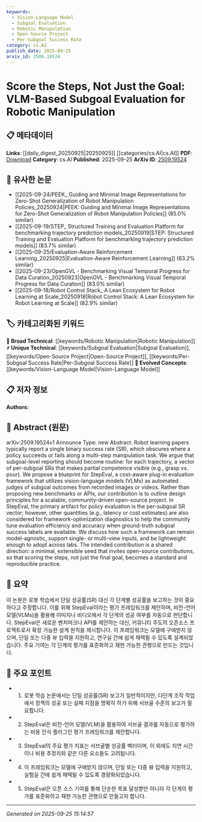 ```yaml
---
keywords:
  - Vision-Language Model
  - Subgoal Evaluation
  - Robotic Manipulation
  - Open-Source Project
  - Per-Subgoal Success Rate
category: cs.AI
publish_date: 2025-09-25
arxiv_id: 2509.19524
---
```


<!-- KEYWORD_LINKING_METADATA:
{
  "processed_timestamp": "2025-09-25T15:14:57.579001",
  "vocabulary_version": "1.0",
  "selected_keywords": [
    "Vision-Language Model",
    "Subgoal Evaluation",
    "Robotic Manipulation",
    "Open-Source Project",
    "Per-Subgoal Success Rate"
  ],
  "rejected_keywords": [],
  "similarity_scores": {
    "Vision-Language Model": 0.85,
    "Subgoal Evaluation": 0.78,
    "Robotic Manipulation": 0.72,
    "Open-Source Project": 0.7,
    "Per-Subgoal Success Rate": 0.77
  },
  "extraction_method": "AI_prompt_based",
  "budget_applied": true,
  "candidates_json": {
    "candidates": [
      {
        "surface": "Vision-Language Models",
        "canonical": "Vision-Language Model",
        "aliases": [
          "VLM",
          "Vision-Language"
        ],
        "category": "evolved_concepts",
        "rationale": "Vision-Language Models are central to the proposed evaluation framework, facilitating subgoal assessment.",
        "novelty_score": 0.55,
        "connectivity_score": 0.88,
        "specificity_score": 0.78,
        "link_intent_score": 0.85
      },
      {
        "surface": "Subgoal Evaluation",
        "canonical": "Subgoal Evaluation",
        "aliases": [
          "Subgoal Assessment"
        ],
        "category": "unique_technical",
        "rationale": "Subgoal Evaluation is a unique concept introduced to improve granularity in robotic task assessment.",
        "novelty_score": 0.72,
        "connectivity_score": 0.65,
        "specificity_score": 0.82,
        "link_intent_score": 0.78
      },
      {
        "surface": "Robotic Manipulation",
        "canonical": "Robotic Manipulation",
        "aliases": [
          "Robot Manipulation"
        ],
        "category": "broad_technical",
        "rationale": "Robotic Manipulation is the primary application domain for the proposed evaluation framework.",
        "novelty_score": 0.45,
        "connectivity_score": 0.75,
        "specificity_score": 0.66,
        "link_intent_score": 0.72
      },
      {
        "surface": "Open-Source Project",
        "canonical": "Open-Source Project",
        "aliases": [
          "Open-Source Initiative"
        ],
        "category": "unique_technical",
        "rationale": "The framework is intended to be a community-driven open-source project, inviting contributions.",
        "novelty_score": 0.61,
        "connectivity_score": 0.68,
        "specificity_score": 0.7,
        "link_intent_score": 0.7
      },
      {
        "surface": "Per-Subgoal Success Rate",
        "canonical": "Per-Subgoal Success Rate",
        "aliases": [
          "Subgoal SR"
        ],
        "category": "unique_technical",
        "rationale": "This metric is central to the framework, providing detailed insights into task performance.",
        "novelty_score": 0.68,
        "connectivity_score": 0.72,
        "specificity_score": 0.8,
        "link_intent_score": 0.77
      }
    ],
    "ban_list_suggestions": [
      "method",
      "performance",
      "experiment"
    ]
  },
  "decisions": [
    {
      "candidate_surface": "Vision-Language Models",
      "resolved_canonical": "Vision-Language Model",
      "decision": "linked",
      "scores": {
        "novelty": 0.55,
        "connectivity": 0.88,
        "specificity": 0.78,
        "link_intent": 0.85
      }
    },
    {
      "candidate_surface": "Subgoal Evaluation",
      "resolved_canonical": "Subgoal Evaluation",
      "decision": "linked",
      "scores": {
        "novelty": 0.72,
        "connectivity": 0.65,
        "specificity": 0.82,
        "link_intent": 0.78
      }
    },
    {
      "candidate_surface": "Robotic Manipulation",
      "resolved_canonical": "Robotic Manipulation",
      "decision": "linked",
      "scores": {
        "novelty": 0.45,
        "connectivity": 0.75,
        "specificity": 0.66,
        "link_intent": 0.72
      }
    },
    {
      "candidate_surface": "Open-Source Project",
      "resolved_canonical": "Open-Source Project",
      "decision": "linked",
      "scores": {
        "novelty": 0.61,
        "connectivity": 0.68,
        "specificity": 0.7,
        "link_intent": 0.7
      }
    },
    {
      "candidate_surface": "Per-Subgoal Success Rate",
      "resolved_canonical": "Per-Subgoal Success Rate",
      "decision": "linked",
      "scores": {
        "novelty": 0.68,
        "connectivity": 0.72,
        "specificity": 0.8,
        "link_intent": 0.77
      }
    }
  ]
}
-->

# Score the Steps, Not Just the Goal: VLM-Based Subgoal Evaluation for Robotic Manipulation

## 📋 메타데이터

**Links**: [[daily_digest_20250925|20250925]] [[categories/cs.AI|cs.AI]]
**PDF**: [Download](https://arxiv.org/pdf/2509.19524.pdf)
**Category**: cs.AI
**Published**: 2025-09-25
**ArXiv ID**: [2509.19524](https://arxiv.org/abs/2509.19524)

## 🔗 유사한 논문
- [[2025-09-24/PEEK_ Guiding and Minimal Image Representations for Zero-Shot Generalization of Robot Manipulation Policies_20250924|PEEK: Guiding and Minimal Image Representations for Zero-Shot Generalization of Robot Manipulation Policies]] (85.0% similar)
- [[2025-09-19/STEP_ Structured Training and Evaluation Platform for benchmarking trajectory prediction models_20250919|STEP: Structured Training and Evaluation Platform for benchmarking trajectory prediction models]] (83.7% similar)
- [[2025-09-25/Evaluation-Aware Reinforcement Learning_20250925|Evaluation-Aware Reinforcement Learning]] (83.2% similar)
- [[2025-09-23/OpenGVL - Benchmarking Visual Temporal Progress for Data Curation_20250923|OpenGVL - Benchmarking Visual Temporal Progress for Data Curation]] (83.0% similar)
- [[2025-09-18/Robot Control Stack_ A Lean Ecosystem for Robot Learning at Scale_20250918|Robot Control Stack: A Lean Ecosystem for Robot Learning at Scale]] (82.9% similar)

## 🏷️ 카테고리화된 키워드
**🧠 Broad Technical**: [[keywords/Robotic Manipulation|Robotic Manipulation]]
**⚡ Unique Technical**: [[keywords/Subgoal Evaluation|Subgoal Evaluation]], [[keywords/Open-Source Project|Open-Source Project]], [[keywords/Per-Subgoal Success Rate|Per-Subgoal Success Rate]]
**🚀 Evolved Concepts**: [[keywords/Vision-Language Model|Vision-Language Model]]

## 📋 저자 정보

**Authors:** 

## 📄 Abstract (원문)

arXiv:2509.19524v1 Announce Type: new 
Abstract: Robot learning papers typically report a single binary success rate (SR), which obscures where a policy succeeds or fails along a multi-step manipulation task. We argue that subgoal-level reporting should become routine: for each trajectory, a vector of per-subgoal SRs that makes partial competence visible (e.g., grasp vs. pour). We propose a blueprint for StepEval, a cost-aware plug-in evaluation framework that utilizes vision-language models (VLMs) as automated judges of subgoal outcomes from recorded images or videos. Rather than proposing new benchmarks or APIs, our contribution is to outline design principles for a scalable, community-driven open-source project. In StepEval, the primary artifact for policy evaluation is the per-subgoal SR vector; however, other quantities (e.g., latency or cost estimates) are also considered for framework-optimization diagnostics to help the community tune evaluation efficiency and accuracy when ground-truth subgoal success labels are available. We discuss how such a framework can remain model-agnostic, support single- or multi-view inputs, and be lightweight enough to adopt across labs. The intended contribution is a shared direction: a minimal, extensible seed that invites open-source contributions, so that scoring the steps, not just the final goal, becomes a standard and reproducible practice.

## 📝 요약

이 논문은 로봇 학습에서 단일 성공률(SR) 대신 각 단계별 성공률을 보고하는 것이 중요하다고 주장합니다. 이를 위해 StepEval이라는 평가 프레임워크를 제안하며, 비전-언어 모델(VLMs)을 활용해 이미지나 비디오에서 각 단계의 성공 여부를 자동으로 판단합니다. StepEval은 새로운 벤치마크나 API를 제안하는 대신, 커뮤니티 주도의 오픈소스 프로젝트로서 확장 가능한 설계 원칙을 제시합니다. 이 프레임워크는 모델에 구애받지 않으며, 단일 또는 다중 뷰 입력을 지원하고, 연구실 간에 쉽게 채택될 수 있도록 설계되었습니다. 주요 기여는 각 단계의 평가를 표준화하고 재현 가능한 관행으로 만드는 것입니다.

## 🎯 주요 포인트

- 1. 로봇 학습 논문에서는 단일 성공률(SR) 보고가 일반적이지만, 다단계 조작 작업에서 정책의 성공 또는 실패 지점을 명확히 하기 위해 서브골 수준의 보고가 필요합니다.
- 2. StepEval은 비전-언어 모델(VLM)을 활용하여 서브골 결과를 자동으로 평가하는 비용 인식 플러그인 평가 프레임워크를 제안합니다.
- 3. StepEval의 주요 평가 지표는 서브골별 성공률 벡터이며, 이 외에도 지연 시간이나 비용 추정치와 같은 다른 요소들도 고려됩니다.
- 4. 이 프레임워크는 모델에 구애받지 않으며, 단일 또는 다중 뷰 입력을 지원하고, 실험실 간에 쉽게 채택될 수 있도록 경량화되었습니다.
- 5. StepEval은 오픈 소스 기여를 통해 단순한 목표 달성뿐만 아니라 각 단계의 평가를 표준화하고 재현 가능한 관행으로 만들고자 합니다.


---

*Generated on 2025-09-25 15:14:57*